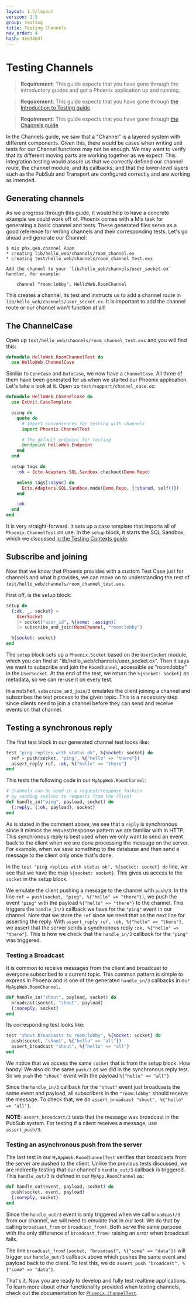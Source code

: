 ```yaml
---
layout: 1.5/layout
version: 1.5
group: testing
title: Testing Channels
nav_order: 4
hash: 4ee3484f
---
```

# Testing Channels

> **Requirement**: This guide expects that you have gone through the introductory guides and got a Phoenix application up and running.

> **Requirement**: This guide expects that you have gone through [the Introduction to Testing guide](testing.html).

> **Requirement**: This guide expects that you have gone through [the Channels guide](channels.html).

In the Channels guide, we saw that a "Channel" is a layered system with different components. Given this, there would be cases when writing unit tests for our Channel functions may not be enough. We may want to verify that its different moving parts are working together as we expect. This integration testing would assure us that we correctly defined our channel route, the channel module, and its callbacks; and that the lower-level layers such as the PubSub and Transport are configured correctly and are working as intended.

## Generating channels

As we progress through this guide, it would help to have a concrete example we could work off of. Phoenix comes with a Mix task for generating a basic channel and tests. These generated files serve as a good reference for writing channels and their corresponding tests. Let's go ahead and generate our Channel:

```console
$ mix phx.gen.channel Room
* creating lib/hello_web/channels/room_channel.ex
* creating test/hello_web/channels/room_channel_test.exs

Add the channel to your `lib/hello_web/channels/user_socket.ex` handler, for example:

    channel "room:lobby", HelloWeb.RoomChannel
```

This creates a channel, its test and instructs us to add a channel route in `lib/hello_web/channels/user_socket.ex`. It is important to add the channel route or our channel won't function at all!

## The ChannelCase

Open up `test/hello_web/channels/room_channel_test.exs` and you will find this:

```elixir
defmodule HelloWeb.RoomChannelTest do
  use HelloWeb.ChannelCase
```

Similar to `ConnCase` and `DataCase`, we now have a `ChannelCase`. All three of them have been generated for us when we started our Phoenix application. Let's take a look at it. Open up `test/support/channel_case.ex`:

```elixir
defmodule HelloWeb.ChannelCase do
  use ExUnit.CaseTemplate

  using do
    quote do
      # Import conveniences for testing with channels
      import Phoenix.ChannelTest

      # The default endpoint for testing
      @endpoint HelloWeb.Endpoint
    end
  end

  setup tags do
    :ok = Ecto.Adapters.SQL.Sandbox.checkout(Demo.Repo)

    unless tags[:async] do
      Ecto.Adapters.SQL.Sandbox.mode(Demo.Repo, {:shared, self()})
    end

    :ok
  end
end
```

It is very straight-forward. It sets up a case template that imports all of `Phoenix.ChannelTest` on use. In the `setup` block, it starts the SQL Sandbox, which we discussed [in the Testing Contexts guide](testing_contexts.html).

## Subscribe and joining

Now that we know that Phoenix provides with a custom Test Case just for channels and what it
provides, we can move on to understanding the rest of `test/hello_web/channels/room_channel_test.exs`.

First off, is the setup block:

```elixir
setup do
  {:ok, _, socket} =
    UserSocket
    |> socket("user_id", %{some: :assign})
    |> subscribe_and_join(RoomChannel, "room:lobby")

  %{socket: socket}
end
```

The `setup` block sets up a `Phoenix.Socket` based on the `UserSocket` module, which you can find at "lib/hello_web/channels/user_socket.ex". Then it says we want to subscribe and join the `RoomChannel`, accessible as "room:lobby" in the `UserSocket`. At the end of the test, we return the `%{socket: socket}` as metadata, so we can re-use it on every test.

In a nutshell, `subscribe_and_join/3` emulates the client joining a channel and subscribes the test process to the given topic. This is a necessary step since clients need to join a channel before they can send and receive events on that channel.

## Testing a synchronous reply

The first test block in our generated channel test looks like:

```elixir
test "ping replies with status ok", %{socket: socket} do
  ref = push(socket, "ping", %{"hello" => "there"})
  assert_reply ref, :ok, %{"hello" => "there"}
end
```

This tests the following code in our `MyAppWeb.RoomChannel`:

```elixir
# Channels can be used in a request/response fashion
# by sending replies to requests from the client
def handle_in("ping", payload, socket) do
  {:reply, {:ok, payload}, socket}
end
```

As is stated in the comment above, we see that a `reply` is synchronous since it mimics the request/response pattern we are familiar with in HTTP. This synchronous reply is best used when we only want to send an event back to the client when we are done processing the message on the server. For example, when we save something to the database and then send a message to the client only once that's done.

In the `test "ping replies with status ok", %{socket: socket} do` line, we see that we have the map `%{socket: socket}`. This gives us access to the `socket` in the setup block.

We emulate the client pushing a message to the channel with `push/3`. In the line `ref = push(socket, "ping", %{"hello" => "there"})`, we push the event `"ping"` with the payload `%{"hello" => "there"}` to the channel. This triggers the `handle_in/3` callback we have for the `"ping"` event in our channel. Note that we store the `ref` since we need that on the next line for asserting the reply. With `assert_reply ref, :ok, %{"hello" => "there"}`, we assert that the server sends a synchronous reply `:ok, %{"hello" => "there"}`. This is how we check that the `handle_in/3` callback for the `"ping"` was triggered.

### Testing a Broadcast

It is common to receive messages from the client and broadcast to everyone subscribed to a current topic. This common pattern is simple to express in Phoenix and is one of the generated `handle_in/3` callbacks in our `MyAppWeb.RoomChannel`.

```elixir
def handle_in("shout", payload, socket) do
  broadcast(socket, "shout", payload)
  {:noreply, socket}
end
```

Its corresponding test looks like:

```elixir
test "shout broadcasts to room:lobby", %{socket: socket} do
  push(socket, "shout", %{"hello" => "all"})
  assert_broadcast "shout", %{"hello" => "all"}
end
```

We notice that we access the same `socket` that is from the setup block. How handy! We also do the same `push/3` as we did in the synchronous reply test. So we `push` the `"shout"` event with the payload `%{"hello" => "all"}`.

Since the `handle_in/3` callback for the `"shout"` event just broadcasts the same event and payload, all subscribers in the `"room:lobby"` should receive the message. To check that, we do `assert_broadcast "shout", %{"hello" => "all"}`.

**NOTE:** `assert_broadcast/3` tests that the message was broadcast in the PubSub system. For testing if a client receives a message, use `assert_push/3`.

### Testing an asynchronous push from the server

The last test in our `MyAppWeb.RoomChannelTest` verifies that broadcasts from the server are pushed to the client. Unlike the previous tests discussed, we are indirectly testing that our channel's `handle_out/3` callback is triggered. This `handle_out/3` is defined in our `MyApp.RoomChannel` as:

```elixir
def handle_out(event, payload, socket) do
  push(socket, event, payload)
  {:noreply, socket}
end
```

Since the `handle_out/3` event is only triggered when we call `broadcast/3` from our channel, we will need to emulate that in our test. We do that by calling `broadcast_from` or `broadcast_from!`. Both serve the same purpose with the only difference of `broadcast_from!` raising an error when broadcast fails.

The line `broadcast_from!(socket, "broadcast", %{"some" => "data"})` will trigger our `handle_out/3` callback above which pushes the same event and payload back to the client. To test this, we do `assert_push "broadcast", %{"some" => "data"}`.

That's it. Now you are ready to develop and fully test realtime applications. To learn more about other functionality provided when testing channels, check out the documentation for [`Phoenix.ChannelTest`](https://hexdocs.pm/phoenix/Phoenix.ChannelTest.html).
